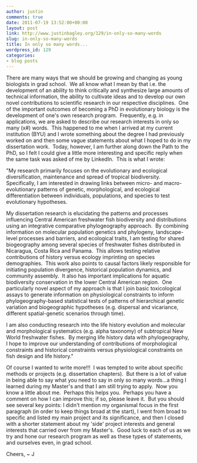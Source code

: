 ```yaml
---
author: justin
comments: true
date: 2011-07-19 13:52:00+00:00
layout: post
link: http://www.justinbagley.org/129/in-only-so-many-words
slug: in-only-so-many-words
title: In only so many words...
wordpress_id: 129
categories:
- blog posts
---
```


There are many ways that we should be growing and changing as young  biologists in grad school.  We all know what I mean by that i.e. the  development of an ability to think critically and synthesize large  amounts of technical information, the ability to cultivate ideas and to  develop our own novel contributions to scientific research in our  respective disciplines.  One of the important outcomes of becoming a PhD  in evolutionary biology is the development of one's own research  program.  Frequently, e.g. in applications, we are asked to describe our  research interests in only so many (x#) words.  This happened to me when I  arrived at my current institution (BYU) and I wrote something about the  degree I had previously worked on and then some vague statements about  what I hoped to do in my dissertation work.  Today, however, I am  further along down the Path to the PhD, so I felt I could give a little  more interesting and specific reply when the same task was asked of me  by LinkedIn.  This is what I wrote:  
  
"My research primarily focuses on the evolutionary and ecological diversification, maintenance and spread of tropical biodiversity.  Specifically, I am interested in drawing links between micro- and macro-evolutionary patterns of genetic, morphological, and ecological differentiation between individuals, populations, and species to test evolutionary hypotheses.    
  
My dissertation research is elucidating the patterns and processes influencing Central American freshwater fish biodiversity and distributions using an integrative comparative phylogeography approach.  By combining information on molecular population genetics and phylogeny, landscape-level processes and barriers, and ecological traits, I am testing for shared biogeography among several species of freshwater fishes distributed in Nicaragua, Costa Rica and Panama.  This allows testing relative contributions of history versus ecology imprinting on species demographies.  This work also points to causal factors likely responsible for initiating population divergence, historical population dynamics, and community assembly.  It also has important implications for aquatic biodiversity conservation in the lower Central American region.  One particularly novel aspect of my approach is that I join basic toxicological assays to generate information on physiological constraints to inform phylogeography-based statistical tests of patterns of hierarchical genetic variation and biogeographic hypotheses (e.g. dispersal and vicariance, different spatial-genetic scenarios through time).  
  
I am also conducting research into the life history evolution and molecular and morphological systematics (e.g. alpha taxonomy) of subtropical New World freshwater fishes.  By merging life history data with phylogeography, I hope to improve our understanding of contributions of morphological constraints and historical constraints versus physiological constraints on fish design and life history."  
  
Of course I wanted to write more!!!  I was tempted to write about specific methods or projects (e.g. dissertation chapters).  But there is a lot of value in being able to say what you need to say in only so many words...a thing I learned during my Master's and that I am still trying to apply.  Now you know a little about me.  Perhaps this helps you.  Perhaps you have a comment on how I can improve this; if so, please leave it.  But you should see several key points: I didn't mention my organismal focus in the first paragraph (in order to keep things broad at the start), I went from broad to specific and listed my main project and its significance, and then I closed with a shorter statement about my 'side' project interests and general interests that carried over from my Master's.  Good luck to each of us as we try and hone our research program as well as these types of statements, and ourselves even, in grad school.  
  
Cheers, ~ J
